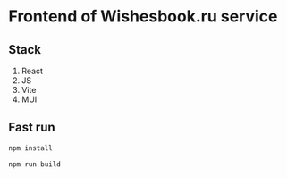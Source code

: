 # Frontend of Wishesbook.ru service

## Stack
1. React
2. JS
3. Vite
4. MUI

## Fast run
```bash
npm install
```
```bash
npm run build
```
